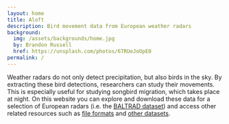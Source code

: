 ```yaml
---
layout: home
title: Aloft
description: Bird movement data from European weather radars
background:
  img: /assets/backgrounds/home.jpg
  by: Brandon Russell
  href: https://unsplash.com/photos/6TRUeJoOpE0
permalink: /
---
```


Weather radars do not only detect precipitation, but also birds in the sky. By extracting these bird detections, researchers can study their movements. This is especially useful for studying songbird migration, which takes place at night. On this website you can explore and download these data for a selection of European radars (i.e. the [BALTRAD dataset](/baltrad/)) and access other related resources such as [file formats](/vpts-csv/) and [other datasets](/datasets/).
